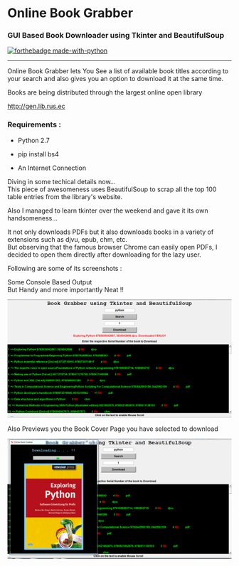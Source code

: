 # Online Book Grabber  

### GUI Based Book Downloader using Tkinter and BeautifulSoup
  
[![forthebadge made-with-python](http://ForTheBadge.com/images/badges/made-with-python.svg)](https://www.python.org/)
  
****

Online Book Grabber lets You See a list of available book titles according to your search and also gives you an option to download it at the same time.

Books are being distributed through the largest online open library

http://gen.lib.rus.ec

### Requirements :  
  
* Python 2.7
 * pip install bs4 
  
* An Internet Connection


Diving in some techical details now...  
This piece of awesomeness uses BeautifulSoup to scrap all the top 100 table entries from the library's website.    

Also I managed to learn tkinter over the weekend and gave it its own handsomeness...

It not only downloads PDFs but it also downloads books in a variety of extensions such as djvu, epub, chm, etc.  
But observing that the famous browser Chrome can easily open PDFs, I decided to open them  directly after downloading for the lazy user.

Following are some of its screenshots :  

Some Console Based Output  
But Handy and more importantly Neat !!    

![search ss](search.PNG)  
  
Also Previews you the Book Cover Page you have selected to download
  
![Downloading ss](down.PNG)
